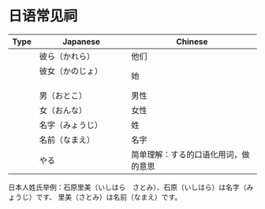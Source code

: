 # 日语常见祠

| Type   | Japanese                                                    | Chinese |
|------------|-----------------------------------------------------------|------------|
|          |    彼ら（かれら）　　　 |    他们   |
|          |   彼女（かのじょ） 　　　 |   她    |
|          |    男（おとこ）　　　 |   男性    |
|          |    女（おんな）　　　 |    女性   |
|          |    名字（みょうじ）　　　 |  姓     |
|          |    名前（なまえ）　　　 |    名字   |
|          |    やる　　　　　　　 |  简单理解：する的口语化用词，做的意思     |




日本人姓氏举例：石原里美（いしはら　さとみ）、石原（いしはら）は名字（みょうじ）です、
里美（さとみ）は名前（なまえ）です。